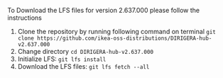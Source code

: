 To Download the LFS files for version 2.637.000 please follow the instructions

1. Clone the repository by running following command on terminal `git clone https://github.com/ikea-oss-distributions/DIRIGERA-hub-v2.637.000`
2. Change directory `cd DIRIGERA-hub-v2.637.000`
3. Initialize LFS: `git lfs install`
4. Download the LFS files: `git lfs fetch --all`
